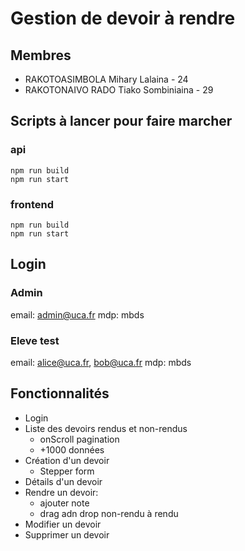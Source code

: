 # Gestion de devoir à rendre

## Membres
- RAKOTOASIMBOLA Mihary Lalaina - 24
- RAKOTONAIVO RADO Tiako Sombiniaina - 29


## Scripts à lancer pour faire marcher
### api
```http
npm run build
npm run start
```

### frontend
```http
npm run build
npm run start
```

## Login
### Admin
email: admin@uca.fr
mdp: mbds

### Eleve test
email: alice@uca.fr, bob@uca.fr
mdp: mbds

## Fonctionnalités
- Login
- Liste des devoirs rendus et non-rendus
    - onScroll pagination
    - +1000 données
- Création d'un devoir
    - Stepper form
- Détails d'un devoir
- Rendre un devoir: 
    - ajouter note
    - drag adn drop non-rendu à rendu
- Modifier un devoir
- Supprimer un devoir